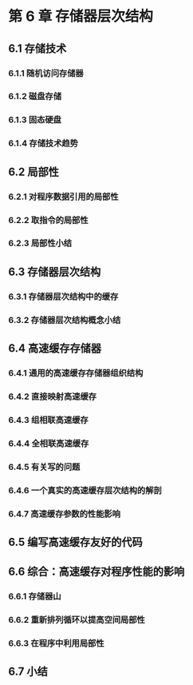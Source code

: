 # 第 6 章 存储器层次结构

## 6.1 存储技术

### 6.1.1 随机访问存储器

### 6.1.2 磁盘存储

### 6.1.3 固态硬盘

### 6.1.4 存储技术趋势

## 6.2 局部性

### 6.2.1 对程序数据引用的局部性

### 6.2.2 取指令的局部性

### 6.2.3 局部性小结

## 6.3 存储器层次结构

### 6.3.1 存储器层次结构中的缓存

### 6.3.2 存储器层次结构概念小结

## 6.4 高速缓存存储器

### 6.4.1 通用的高速缓存存储器组织结构

### 6.4.2 直接映射高速缓存

### 6.4.3 组相联高速缓存

### 6.4.4 全相联高速缓存

### 6.4.5 有关写的问题

### 6.4.6 一个真实的高速缓存层次结构的解剖

### 6.4.7 高速缓存参数的性能影响

## 6.5 编写高速缓存友好的代码

## 6.6 综合：高速缓存对程序性能的影响

### 6.6.1 存储器山

### 6.6.2 重新排列循环以提高空间局部性

### 6.6.3 在程序中利用局部性

## 6.7 小结
